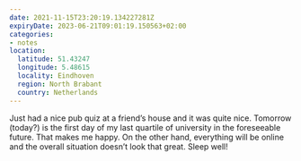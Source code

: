```yaml
---
date: 2021-11-15T23:20:19.134227281Z
expiryDate: 2023-06-21T09:01:19.150563+02:00
categories:
- notes
location:
  latitude: 51.43247
  longitude: 5.48615
  locality: Eindhoven
  region: North Brabant
  country: Netherlands
---
```


Just had a nice pub quiz at a friend’s house and it was quite nice. Tomorrow (today?) is the first day of my last quartile of university in the foreseeable future. That makes me happy. On the other hand, everything will be online and the overall situation doesn’t look that great. Sleep well!
